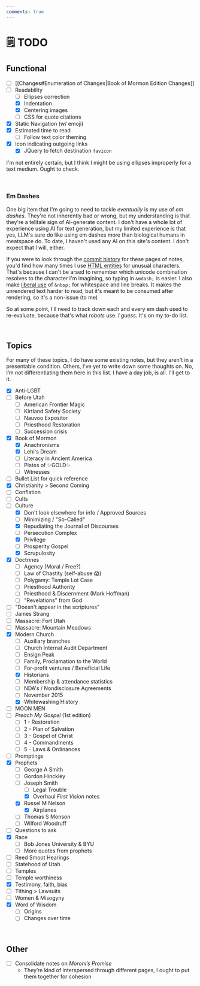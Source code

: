 ```yaml
---
comments: true
---
```

# 🗒️ TODO
## Functional

- [ ] [[Changes#Enumeration of Changes|Book of Mormon Edition Changes]]
- [ ] Readability
	- [ ] Ellipses correction
	- [x] Indentation
	- [x] Centering images
	- [ ] CSS for quote citations
- [x] Static Navigation (w/ emoji)
- [x] Estimated time to read
	- [ ] Follow text color theming
- [x] Icon indicating outgoing links
	- [x] JQuery to fetch destination `favicon`

I'm not entirely certain, but I think I might be using ellipses improperly for a text medium. Ought to check.

&nbsp;

### Em Dashes
One big item that I'm going to need to tackle *eventually* is my use of *em dashes*. They're not inherently bad or wrong, but my understanding is that they're a telltale sign of AI-generate content. I don't have a whole lot of experience using AI for text generation, but my limited experience is that yes, LLM's sure do like using em dashes more than biological humans in meatspace do. To date, I haven't used any AI on this site's content. I don't expect that I will, either.

If you were to look through the [commit history](https://github.com/b3-exmo/b3-exmo.github.io/commits/main/) for these pages of notes, you'd find how many times I use [HTML entities](https://www.freeformatter.com/html-entities.html) for unusual characters. That's because I can't be arsed to remember which unicode combination resolves to the character I'm imagining, so typing in `&mdash;` is easier. I also make [liberal use](https://github.com/search?q=repo%3Ab3-exmo%2Fb3-exmo.github.io+%22%26nbsp%3B%22&type=code) of `&nbsp;` for whitespace and line breaks. It makes the unrendered text harder to read, but it's meant to be consumed after rendering, so it's a non-issue (to me)

So at some point, I'll need to track down each and every em dash used to re-evaluate, because that's what *robots* use. *I guess*. It's on my to-do list.

&nbsp;

## Topics
For many of these topics, I do have some existing notes, but they aren't in a presentable condition. Others, I've yet to write down some thoughts on. No, I’m not differentiating them here in this list. I have a day job, is all. I'll get to it.

- [x] Anti-LGBT
- [ ] Before Utah
	- [ ] American Frontier Magic
	- [ ] Kirtland Safety Society
	- [ ] Nauvoo Expositor
	- [ ] Priesthood Restoration
	- [ ] Succession crisis
- [x] Book of Mormon
	- [x] Anachronisms
	- [x] Lehi's Dream
	- [ ] Literacy in Ancient America
	- [ ] Plates of ✨GOLD✨
	- [ ] Witnesses
- [ ] Bullet List for quick reference
- [x] Christianity > Second Coming
- [ ] Conflation
- [ ] Cults
- [ ] Culture
	- [x] Don't look elsewhere for info / Approved Sources
	- [ ] Minimizing / "So-Called"
	- [x] Repudiating the Journal of Discourses
	- [ ] Persecution Complex
	- [x] Privilege
	- [ ] Prosperity Gospel
	- [x] Scrupulosity
- [x] Doctrines
	- [ ] Agency (Moral / Free?)
	- [ ] Law of Chastity (self-abuse 😱)
	- [ ] Polygamy: Temple Lot Case
	- [ ] Priesthood Authority
	- [ ] Priesthood & Discernment (Mark Hoffman)
	- [ ] "Revelations" from God
- [ ] "Doesn't appear in the scriptures"
- [ ] James Strang
- [ ] Massacre: Fort Utah
- [ ] Massacre: Mountain Meadows
- [x] Modern Church
	- [ ] Auxiliary branches
	- [ ] Church Internal Audit Department
	- [ ] Ensign Peak
	- [ ] Family, Proclamation to the World
	- [ ] For-profit ventures / Beneficial Life
	- [x] Historians
	- [ ] Membership & attendance statistics
	- [ ] NDA's / Nondisclosure Agreements
	- [ ] November 2015
	- [x] Whitewashing History
- [ ] MOON MEN
- [ ] *Preach My Gospel* (1st edition)
	- [ ] 1 - Restoration
	- [ ] 2 - Plan of Salvation
	- [ ] 3 - Gospel of Christ
	- [ ] 4 - Commandments
	- [ ] 5 - Laws & Ordinances
- [ ] Promptings
- [x] Prophets
	- [ ] George A Smith
	- [ ] Gordon Hinckley
	- [ ] Joseph Smith
		- [ ] Legal Trouble
		- [x] Overhaul *First Vision* notes
	- [x] Russel M Nelson
		- [x] Airplanes
	- [ ] Thomas S Monson
	- [ ] Wilford Woodruff
- [ ] Questions to ask
- [x] Race
	- [ ] Bob Jones University & BYU
	- [ ] More quotes from prophets
- [ ] Reed Smoot Hearings
- [ ] Statehood of Utah
- [ ] Temples
- [ ] Temple worthiness
- [x] Testimony, faith, bias
- [ ] Tithing > Lawsuits
- [ ] Women & Misogyny
- [x] Word of Wisdom
	- [ ] Origins
	- [ ] Changes over time

&nbsp;

## Other
- [ ] Consolidate notes on *Moroni’s Promise*
	- They’re kind of interspersed through different pages, I ought to put them together for cohesion